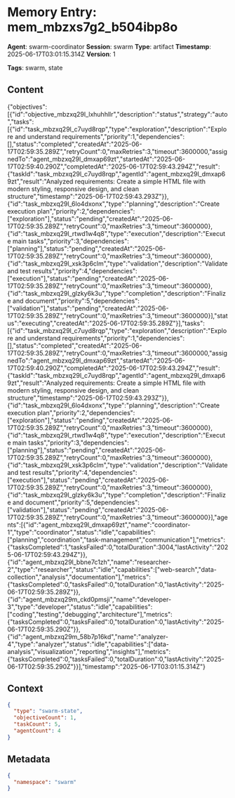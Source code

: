 # Memory Entry: mem_mbzxs7g2_b504ibp8o

**Agent**: swarm-coordinator
**Session**: swarm
**Type**: artifact
**Timestamp**: 2025-06-17T03:01:15.314Z
**Version**: 1

**Tags**: swarm, state

## Content

{"objectives":[{"id":"objective_mbzxq29l_lxhuhhllr","description":"status","strategy":"auto","tasks":[{"id":"task_mbzxq29l_c7uyd8rqp","type":"exploration","description":"Explore and understand requirements","priority":1,"dependencies":[],"status":"completed","createdAt":"2025-06-17T02:59:35.289Z","retryCount":0,"maxRetries":3,"timeout":3600000,"assignedTo":"agent_mbzxq29l_dmxap69zt","startedAt":"2025-06-17T02:59:40.290Z","completedAt":"2025-06-17T02:59:43.294Z","result":{"taskId":"task_mbzxq29l_c7uyd8rqp","agentId":"agent_mbzxq29l_dmxap69zt","result":"Analyzed requirements: Create a simple HTML file with modern styling, responsive design, and clean structure","timestamp":"2025-06-17T02:59:43.293Z"}},{"id":"task_mbzxq29l_6lo4dxonx","type":"planning","description":"Create execution plan","priority":2,"dependencies":["exploration"],"status":"pending","createdAt":"2025-06-17T02:59:35.289Z","retryCount":0,"maxRetries":3,"timeout":3600000},{"id":"task_mbzxq29l_rtwd1w4q8","type":"execution","description":"Execute main tasks","priority":3,"dependencies":["planning"],"status":"pending","createdAt":"2025-06-17T02:59:35.289Z","retryCount":0,"maxRetries":3,"timeout":3600000},{"id":"task_mbzxq29l_xsk3p6clm","type":"validation","description":"Validate and test results","priority":4,"dependencies":["execution"],"status":"pending","createdAt":"2025-06-17T02:59:35.289Z","retryCount":0,"maxRetries":3,"timeout":3600000},{"id":"task_mbzxq29l_glzky6k3u","type":"completion","description":"Finalize and document","priority":5,"dependencies":["validation"],"status":"pending","createdAt":"2025-06-17T02:59:35.289Z","retryCount":0,"maxRetries":3,"timeout":3600000}],"status":"executing","createdAt":"2025-06-17T02:59:35.289Z"}],"tasks":[{"id":"task_mbzxq29l_c7uyd8rqp","type":"exploration","description":"Explore and understand requirements","priority":1,"dependencies":[],"status":"completed","createdAt":"2025-06-17T02:59:35.289Z","retryCount":0,"maxRetries":3,"timeout":3600000,"assignedTo":"agent_mbzxq29l_dmxap69zt","startedAt":"2025-06-17T02:59:40.290Z","completedAt":"2025-06-17T02:59:43.294Z","result":{"taskId":"task_mbzxq29l_c7uyd8rqp","agentId":"agent_mbzxq29l_dmxap69zt","result":"Analyzed requirements: Create a simple HTML file with modern styling, responsive design, and clean structure","timestamp":"2025-06-17T02:59:43.293Z"}},{"id":"task_mbzxq29l_6lo4dxonx","type":"planning","description":"Create execution plan","priority":2,"dependencies":["exploration"],"status":"pending","createdAt":"2025-06-17T02:59:35.289Z","retryCount":0,"maxRetries":3,"timeout":3600000},{"id":"task_mbzxq29l_rtwd1w4q8","type":"execution","description":"Execute main tasks","priority":3,"dependencies":["planning"],"status":"pending","createdAt":"2025-06-17T02:59:35.289Z","retryCount":0,"maxRetries":3,"timeout":3600000},{"id":"task_mbzxq29l_xsk3p6clm","type":"validation","description":"Validate and test results","priority":4,"dependencies":["execution"],"status":"pending","createdAt":"2025-06-17T02:59:35.289Z","retryCount":0,"maxRetries":3,"timeout":3600000},{"id":"task_mbzxq29l_glzky6k3u","type":"completion","description":"Finalize and document","priority":5,"dependencies":["validation"],"status":"pending","createdAt":"2025-06-17T02:59:35.289Z","retryCount":0,"maxRetries":3,"timeout":3600000}],"agents":[{"id":"agent_mbzxq29l_dmxap69zt","name":"coordinator-1","type":"coordinator","status":"idle","capabilities":["planning","coordination","task-management","communication"],"metrics":{"tasksCompleted":1,"tasksFailed":0,"totalDuration":3004,"lastActivity":"2025-06-17T02:59:43.294Z"}},{"id":"agent_mbzxq29l_bbne7c1zh","name":"researcher-2","type":"researcher","status":"idle","capabilities":["web-search","data-collection","analysis","documentation"],"metrics":{"tasksCompleted":0,"tasksFailed":0,"totalDuration":0,"lastActivity":"2025-06-17T02:59:35.289Z"}},{"id":"agent_mbzxq29m_ckd0pmsji","name":"developer-3","type":"developer","status":"idle","capabilities":["coding","testing","debugging","architecture"],"metrics":{"tasksCompleted":0,"tasksFailed":0,"totalDuration":0,"lastActivity":"2025-06-17T02:59:35.290Z"}},{"id":"agent_mbzxq29m_58b7p16kd","name":"analyzer-4","type":"analyzer","status":"idle","capabilities":["data-analysis","visualization","reporting","insights"],"metrics":{"tasksCompleted":0,"tasksFailed":0,"totalDuration":0,"lastActivity":"2025-06-17T02:59:35.290Z"}}],"timestamp":"2025-06-17T03:01:15.314Z"}

## Context

```json
{
  "type": "swarm-state",
  "objectiveCount": 1,
  "taskCount": 5,
  "agentCount": 4
}
```

## Metadata

```json
{
  "namespace": "swarm"
}
```
